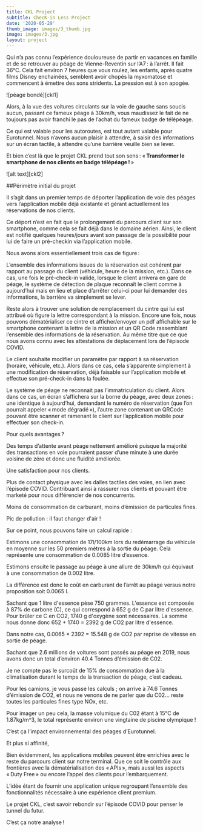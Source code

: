 ```yaml
---
title: CKL Project
subtitle: ChecK-in Less Project
date: '2020-05-29'
thumb_image: images/3_thumb.jpg
image: images/3.jpg
layout: project
---
```

Qui n’a pas connu l’expérience douloureuse de partir en vacances en famille et de se retrouver au péage de Vienne-Reventin sur l’A7 : à l’arrêt. Il fait 36°C. Cela fait environ 7 heures que vous roulez, les enfants, après quatre films Disney enchainées, semblent avoir chopés la myxomatose et commencent à émettre des sons stridents. La pression est à son apogée. 

![péage bondé][ckl1]

Alors, à la vue des voitures circulants sur la voie de gauche sans soucis aucun, passant ce fameux péage à 30km/h, vous maudissez le fait de ne toujours pas avoir franchi le pas de l’achat du fameux badge de télépéage. 

Ce qui est valable pour les autoroutes, est tout autant valable pour Eurotunnel. Nous n’avons aucun plaisir à attendre, à saisir des informations sur un écran tactile, à attendre qu’une barrière veuille bien se lever.  

Et bien c’est là que le projet CKL prend tout son sens : « **Transformer le smartphone de nos clients en badge télépéage !** » 

 ![alt text][ckl2]

##Périmètre initial du projet 

Il s’agit dans un premier temps de déporter l’application de voie des péages vers l’application mobile déjà existante et gérant actuellement les réservations de nos clients. 

Ce déport n’est en fait que le prolongement du parcours client sur son smartphone, comme cela se fait déjà dans le domaine aérien. Ainsi, le client est notifié quelques heures/jours avant son passage de la possibilité pour lui de faire un pré-checkin via l’application mobile. 

Nous avons alors essentiellement trois cas de figure :  

L’ensemble des informations issues de la réservation est cohérent par rapport au passage du client (véhicule, heure de la mission, etc.). Dans ce cas, une fois le pré-check-in validé, lorsque le client arrivera en gare de péage, le système de détection de plaque reconnaît le client comme à aujourd’hui mais en lieu et place d’arrêter celui-ci pour lui demander des informations, la barrière va simplement se lever.  

Reste alors à trouver une solution de remplacement du cintre qui lui est attribué où figure la lettre correspondant à la mission. Encore une fois, nous pouvons dématérialiser ce cintre et afficher/envoyer un pdf affichable sur le smartphone contenant la lettre de la mission et un QR Code rassemblant l’ensemble des informations de la réservation. Au même titre que ce que nous avons connu avec les attestations de déplacement lors de l’épisode COVID. 

 

Le client souhaite modifier un paramètre par rapport à sa réservation (horaire, véhicule, etc.). Alors dans ce cas, cela s’apparente simplement à une modification de réservation, déjà faisable sur l’application mobile et effectue son pré-check-in dans la foulée. 

 

Le système de péage ne reconnait pas l’immatriculation du client. Alors dans ce cas, un écran s’affichera sur la borne du péage, avec deux zones : une identique à aujourd’hui, demandant le numéro de réservation (que l’on pourrait appeler « mode dégradé »), l’autre zone contenant un QRCode pouvant être scanner et ramenant le client sur l’application mobile pour effectuer son check-in. 

 

     

 

Pour quels avantages ? 

 

Des temps d’attente avant péage nettement amélioré puisque la majorité des transactions en voie pourraient passer d’une minute à une durée voisine de zéro et donc une fluidité améliorée. 

 

 

 

Une satisfaction pour nos clients. 

 

 

Plus de contact physique avec les dalles tactiles des voies, en lien avec l’épisode COVID. Contribuant ainsi à rassurer nos clients et pouvant être marketé pour nous différencier de nos concurrents. 

 

  

 

 

Moins de consommation de carburant, moins d’émission de particules fines. 

 

Pic de pollution : il faut changer d'air ! 

Sur ce point, nous pouvons faire un calcul rapide : 

Estimons une consommation de 17l/100km lors du redémarrage du véhicule en moyenne sur les 50 premiers mètres à la sortie du péage. Cela représente une consommation de 0.0085 litre d’essence. 

Estimons ensuite le passage au péage à une allure de 30km/h qui équivaut à une consommation de 0.002 litre. 

La différence est donc le coût en carburant de l’arrêt au péage versus notre proposition soit 0.0065 l. 

Sachant que 1 litre d'essence pèse 750 grammes. L'essence est composée à 87% de carbone (C), ce qui correspond à 652 g de C par litre d'essence. Pour brûler ce C en CO2, 1740 g d'oxygène sont nécessaires. La somme nous donne donc 652 + 1740 = 2392 g de CO2 par litre d'essence. 

Dans notre cas, 0.0065 * 2392 = 15.548 g de CO2 par reprise de vitesse en sortie de péage. 

Sachant que 2.6 millions de voitures sont passés au péage en 2019, nous avons donc un total d’environ 40.4 Tonnes d’émission de C02. 

Je ne compte pas le surcoût de 15% de consommation due à la climatisation durant le temps de la transaction de péage, c’est cadeau. 

Pour les camions, je vous passe les calculs ; on arrive à 74.6 Tonnes d’émission de CO2, et nous ne venons de ne parler que du C02... reste toutes les particules fines type NOx, etc. 

Pour imager un peu cela, la masse volumique du C02 étant à 15°C de 1.87kg/m^3, le total représente environ une vingtaine de piscine olympique ! 

C’est ça l’impact environnemental des péages d’Eurotunnel. 

 

 

Et plus si affinité, 

Bien évidemment, les applications mobiles peuvent être enrichies avec le reste du parcours client sur notre terminal. Que ce soit le contrôle aux frontières avec la dématérialisation des « APIs », mais aussi les aspects « Duty Free » ou encore l’appel des clients pour l’embarquement. 

L’idée étant de fournir une application unique regroupant l’ensemble des fonctionnalités nécessaire à une expérience client premium.  

Le projet CKL, c’est savoir rebondir sur l’épisode COVID pour penser le tunnel du futur. 

C’est ça notre analyse ! 





[img1]: https://github.com/adam-p/markdown-here/raw/master/src/common/images/icon48.png "Logo Title Text 2"